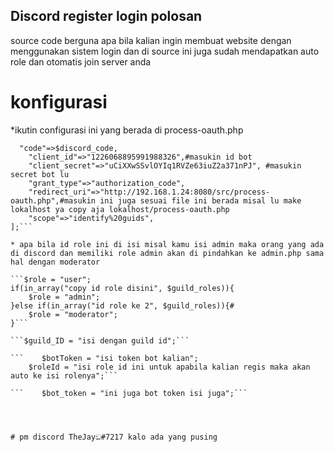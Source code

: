 ## Discord register login polosan
source code berguna apa bila kalian ingin membuat website dengan menggunakan sistem login dan di source ini juga sudah mendapatkan auto role dan otomatis join server anda
# konfigurasi
*ikutin configurasi ini yang berada di process-oauth.php
``` $payload = [
  "code"=>$discord_code,
    "client_id"=>"1226068895991988326",#masukin id bot
    "client_secret"=>"uCiXXwSSvlOYIq1RVZe63iuZ2a371nPJ", #masukin secret bot lu
    "grant_type"=>"authorization_code",
    "redirect_uri"=>"http://192.168.1.24:8080/src/process-oauth.php",#masukin ini juga sesuai file ini berada misal lu make lokalhost ya copy aja lokalhost/process-oauth.php
    "scope"=>"identify%20guids",
];```

* apa bila id role ini di isi misal kamu isi admin maka orang yang ada di discord dan memiliki role admin akan di pindahkan ke admin.php sama hal dengan moderator

```$role = "user";
if(in_array("copy id role disini", $guild_roles)){
    $role = "admin";
}else if(in_array("id role ke 2", $guild_roles)){#
    $role = "moderator";
}```

```$guild_ID = "isi dengan guild id";```

```    $botToken = "isi token bot kalian";
    $roleId = "isi role id ini untuk apabila kalian regis maka akan auto ke isi rolenya";```
    
```    $bot_token = "ini juga bot token isi juga";```




# pm discord TheJayඞ#7217 kalo ada yang pusing
